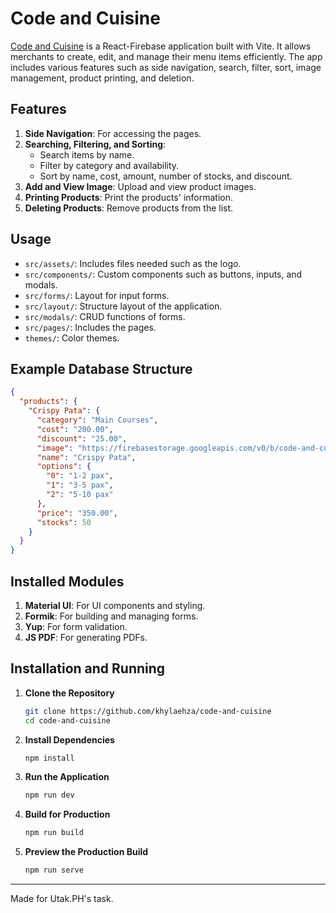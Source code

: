 # Code and Cuisine

[Code and Cuisine](https://code-and-cuisine-ten.vercel.app/) is a React-Firebase application built with Vite. It allows merchants to create, edit, and manage their menu items efficiently. The app includes various features such as side navigation, search, filter, sort, image management, product printing, and deletion.

## Features

1. **Side Navigation**: For accessing the pages.
2. **Searching, Filtering, and Sorting**: 
   - Search items by name.
   - Filter by category and availability.
   - Sort by name, cost, amount, number of stocks, and discount.
3. **Add and View Image**: Upload and view product images.
4. **Printing Products**: Print the products' information.
5. **Deleting Products**: Remove products from the list.

## Usage

- `src/assets/`: Includes files needed such as the logo.
- `src/components/`: Custom components such as buttons, inputs, and modals.
- `src/forms/`: Layout for input forms.
- `src/layout/`: Structure layout of the application.
- `src/modals/`: CRUD functions of forms.
- `src/pages/`: Includes the pages.
- `themes/`: Color themes.

## Example Database Structure

```json
{
  "products": {
    "Crispy Pata": {
      "category": "Main Courses",
      "cost": "200.00",
      "discount": "25.00",
      "image": "https://firebasestorage.googleapis.com/v0/b/code-and-cuisine.appspot.com/o/products%2FCrispy%20Pata?alt=media",
      "name": "Crispy Pata",
      "options": {
        "0": "1-2 pax",
        "1": "3-5 pax",
        "2": "5-10 pax"
      },
      "price": "350.00",
      "stocks": 50
    }
  }
}
```

## Installed Modules
1. **Material UI**: For UI components and styling.
2. **Formik**: For building and managing forms.
3. **Yup**: For form validation.
4. **JS PDF**: For generating PDFs.


## Installation and Running

1. **Clone the Repository**

    ```bash
    git clone https://github.com/khylaehza/code-and-cuisine
    cd code-and-cuisine
    ```

2. **Install Dependencies**

    ```bash
    npm install
    ```

3. **Run the Application**

    ```bash
    npm run dev
    ```

4. **Build for Production**

    ```bash
    npm run build
    ```

5. **Preview the Production Build**

    ```bash
    npm run serve
    ```

---

Made for Utak.PH's task.
